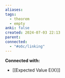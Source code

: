 ```yaml
---
aliases: 
tags:
  - theorem
  - empty
anki: false
created: 2024-07-03 22:13
parent: 
connected:
  - "#обс/linking"
---
```

















**Connected with:**
- [[Expected Value E(X)]]

